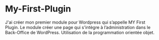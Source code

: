 # My-First-Plugin
J'ai créer mon premier module pour Wordpress qui s’appelle MY First Plugin. Le module créer une page qui s'intègre à l’administration dans le Back-Office de WordPress. Utilisation de la programmation orientée objet.


